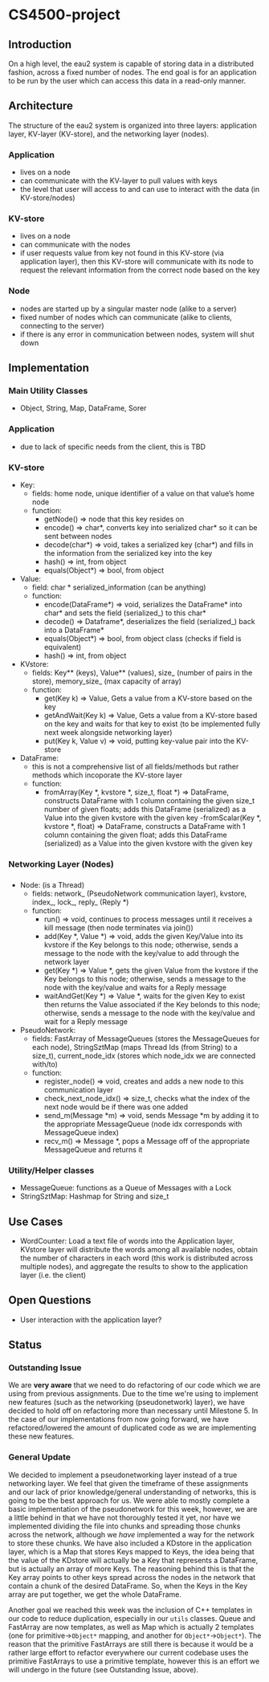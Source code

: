 # CS4500-project

## Introduction
On a high level, the eau2 system is capable of storing data in a distributed fashion, across a fixed number of nodes. The end goal is for an application to be run by the user which can access this data in a read-only manner.

## Architecture
The structure of the eau2 system is organized into three layers: application layer, KV-layer (KV-store), and the networking layer (nodes). 
### Application
- lives on a node
- can communicate with the KV-layer to pull values with keys
- the level that user will access to and can use to interact with the data (in KV-store/nodes)
### KV-store
- lives on a node
- can communicate with the nodes
- if user requests value from key not found in this KV-store (via application layer), then this KV-store will communicate with its node to request the relevant information from the correct node based on the key
### Node
- nodes are started up by a singular master node (alike to a server)
- fixed number of nodes which can communicate (alike to clients, connecting to the server)
- if there is any error in communication between nodes, system will shut down

## Implementation
### Main Utility Classes
- Object, String, Map, DataFrame, Sorer
### Application
- due to lack of specific needs from the client, this is TBD
### KV-store
- Key:	
	- fields: home node, unique identifier of a value on that value’s home node
	- function: 
		- getNode() => node that this key resides on
		- encode() => char*, converts key into serialized char* so it can be sent between nodes
		- decode(char*) => void, takes a serialized key (char*) and fills in the information from the serialized key into the key
		- hash() => int, from object
		- equals(Object*) => bool, from object
- Value: 
	- field: char * serialized_information (can be anything)
	- function:
		- encode(DataFrame*) => void, serializes the DataFrame* into char* and sets the field (serialized_) to this char*
		- decode() => Dataframe*, deserializes the field (serialized_) back into a DataFrame*
		- equals(Object*) => bool, from object class (checks if field is equivalent)
		- hash() => int, from object
- KVstore: 
	- fields: Key** (keys), Value** (values), size_ (number of pairs in the store), memory_size_ (max capacity of array)
	- function:
		- get(Key k) => Value, Gets a value from a KV-store based on the key
		- getAndWait(Key k) => Value, Gets a value from a KV-store based on the key and waits for that key to exist (to be implemented fully next week alongside networking layer)
		- put(Key k, Value v) => void, putting key-value pair into the KV-store
- DataFrame:
	- this is not a comprehensive list of all fields/methods but rather methods which incoporate the KV-store layer
	- function:
		- fromArray(Key *, kvstore *, size_t, float *) => DataFrame, constructs DataFrame with 1 column containing the given size_t number of given floats; adds this DataFrame (serialized) as a Value into the given kvstore with the given key
		-fromScalar(Key *, kvstore *, float) => DataFrame, constructs a DataFrame with 1 column containing the given float; adds this DataFrame (serialized) as a Value into the given kvstore with the given key
### Networking Layer (Nodes)
### 
- Node: (is a Thread)
	- fields: network_ (PseudoNetwork communication layer), kvstore, index_, lock_, reply_ (Reply *)
    - function:
		- run() => void, continues to process messages until it receives a kill message (then node terminates via join())
		- add(Key *, Value *) => void, adds the given Key/Value into its kvstore if the Key belongs to this node; otherwise, sends a message to the node with the key/value to add through the network layer
		- get(Key *) => Value *, gets the given Value from the kvstore if the Key belongs to this node; otherwise, sends a message to the node with the key/value and waits for a Reply message
		- waitAndGet(Key *) => Value *, waits for the given Key to exist then returns the Value associated if the Key belonds to this node; otherwise, sends a message to the node with the key/value and wait for a Reply message
- PseudoNetwork:
	- fields: FastArray of MessageQueues (stores the MessageQueues for each node), StringSztMap (maps Thread Ids (from String) to a size_t), current_node_idx (stores which node_idx we are connected with/to)
	- function:
		- register_node() => void, creates and adds a new node to this communication layer
		- check_next_node_idx() => size_t, checks what the index of the next node would be if there was one added
		- send_m(Message *m) => void, sends Message *m by adding it to the appropriate MessageQueue (node idx corresponds with MessageQueue index)
		- recv_m() => Message *, pops a Message off of the appropriate MessageQueue and returns it
### Utility/Helper classes
- MessageQueue: functions as a Queue of Messages with a Lock
- StringSztMap: Hashmap for String and size_t	

## Use Cases
- WordCounter: Load a text file of words into the Application layer, KVstore layer will distribute the words among all available nodes, obtain the number of characters in each word (this work is distributed across multiple nodes), and aggregate the results to show to the application layer (i.e. the client)

## Open Questions
- User interaction with the application layer?

## Status
### Outstanding Issue
We are **very aware** that we need to do refactoring of our code which we are using from previous assignments. Due to the time we're using to implement new features (such as the networking (pseudonetwork) layer), we have decided to hold off on refactoring more than necessary until Milestone 5. In the case of our implementations from now going forward, we have refactored/lowered the amount of duplicated code as we are implementing these new features.
### General Update
We decided to implement a pseudonetworking layer instead of a true networking layer. We feel that given the timeframe of these assignments and our lack of prior knowledge/general understanding of networks, this is going to be the best approach for us. We were able to mostly complete a basic implementation of the pseudonetwork for this week, however, we are a little behind in that we have not thoroughly tested it yet, nor have we implemented dividing the file into chunks and spreading those chunks across the network, although we _have_ implemented a way for the network to store these chunks. We have also included a KDstore in the application layer, which is a Map that stores Keys mapped to Keys, the idea being that the value of the KDstore will actually be a Key that represents a DataFrame, but is actually an array of more Keys. The reasoning behind this is that the Key array points to other keys spread across the nodes in the network that contain a chunk of the desired DataFrame. So, when the Keys in the Key array are put together, we get the whole DataFrame.

Another goal we reached this week was the inclusion of C++ templates in our code to reduce duplication, especially in our `utils` classes. Queue and FastArray are now templates, as well as Map which is actually 2 templates (one for primitive->`Object*` mapping, and another for `Object*`->`Object*`). The reason that the primitive FastArrays are still there is because it would be a rather large effort to refactor everywhere our current codebase uses the primitive FastArrays to use a primitive template, however this is an effort we will undergo in the future (see Outstanding Issue, above). 
